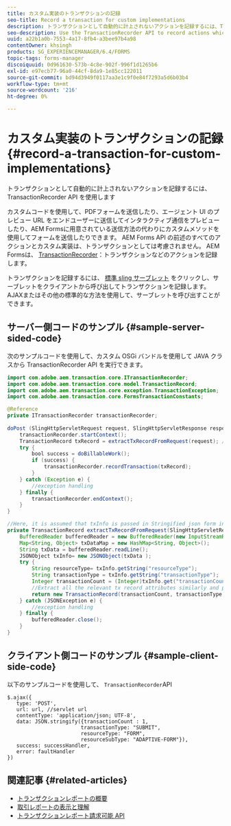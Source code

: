 ```yaml
---
title: カスタム実装のトランザクションの記録
seo-title: Record a transaction for custom implementations
description: トランザクションとして自動的に計上されないアクションを記録するには、TransactionRecorder API を使用します
seo-description: Use the TransactionRecorder API to record actions which are not accounted as transactions automatically
uuid: a22b1a0b-7553-4a17-8fb4-a3bee97b4a98
contentOwner: khsingh
products: SG_EXPERIENCEMANAGER/6.4/FORMS
topic-tags: forms-manager
discoiquuid: 0d961630-573b-4c8e-902f-996f1d1265b6
exl-id: e97ecb77-96a0-44cf-8da9-1e85cc122011
source-git-commit: bd94d3949f0117aa3e1c9f0e84f7293a5d6b03b4
workflow-type: tm+mt
source-wordcount: '216'
ht-degree: 0%

---
```


# カスタム実装のトランザクションの記録 {#record-a-transaction-for-custom-implementations}

トランザクションとして自動的に計上されないアクションを記録するには、TransactionRecorder API を使用します

カスタムコードを使用して、PDFフォームを送信したり、エージェント UI のプレビュー URL をエンドユーザーに送信してインタラクティブ通信をプレビューしたり、AEM Formsに用意されている送信方法の代わりにカスタムメソッドを使用してフォームを送信したりできます。 AEM Forms API の前述のすべてのアクションとカスタム実装は、トランザクションとしては考慮されません。 AEM Formsは、 [TransactionRecorder](https://helpx.adobe.com/experience-manager/6-4/forms/javadocs/com/adobe/aem/transaction/core/ITransactionRecorder.html)：トランザクションなどのアクションを記録します。

トランザクションを記録するには、 [標準 sling サーブレット](https://helpx.adobe.com/experience-manager/using/custom-sling-servlets.html) をクリックし、サーブレットをクライアントから呼び出してトランザクションを記録します。 AJAXまたはその他の標準的な方法を使用して、サーブレットを呼び出すことができます。

## サーバー側コードのサンプル {#sample-server-sided-code}

次のサンプルコードを使用して、カスタム OSGi バンドルを使用して JAVA クラスから TransactionRecorder API を実行できます。

```java
import com.adobe.aem.transaction.core.ITransactionRecorder;
import com.adobe.aem.transaction.core.model.TransactionRecord;
import com.adobe.aem.transaction.core.exception.TransactionException;
import com.adobe.aem.transaction.core.FormsTransactionConstants;

@Reference
private ITransactionRecorder transactionRecorder;
 
doPost (SlingHttpServletRequest request, SlingHttpServletResponse response) {
    transactionRecorder.startContext();
    TransactionRecord txRecord = extractTxRecordFromRequest(request); //extract transaction relevant data from request
    try {
        bool success = doBillableWork();
        if (success) {
            transactionRecorder.recordTransaction(txRecord);
        }
    } catch (Exception e) {
        //exception handling
    } finally {
        transactionRecorder.endContext();
    }
}

//Here, it is assumed that txInfo is passed in Stringified json form in the ajax call (in data parameter). You can pass txInfo from client in any way that you find suitable.
private TransactionRecord extractTxRecordFromRequest(SlingHttpServletRequest request) {
    BufferedReader bufferedReader = new BufferedReader(new InputStreamReader(request.getInputStream()));
    Map<String, Object> txDataMap = new HashMap<String, Object>();
    String txData = bufferedReader.readLine();
    JSONObject txInfo= new JSONObject(txData );
    try {
        String resourceType= txInfo.getString("resourceType");
        String transactionType = txInfo.getString("transactionType");
        Integer transactionCount = (Integer)txInfo.get("transactionCount");
        //Extract all the relevant tx record attributes similarly and pass them in Transaction Record constructor as per the java doc}
        return new TransactionRecord(transactionCount, transactionType, resourceType, ..);
    } catch (JSONException e) {
        //exception handling
    } finally {
        bufferedReader.close();
    }
}
```

## クライアント側コードのサンプル {#sample-client-side-code}

以下のサンプルコードを使用して、 `TransactionRecorder`API

```
$.ajax({
   type: 'POST',
   url: url, //servlet url
   contentType: 'application/json; UTF-8',
   data: JSON.stringify({transactionCount : 1, 
                        transactionType: "SUBMIT",
                        resourceType: "FORM",
                        resourceSubType: "ADAPTIVE-FORM"}),
   success: successHandler,
   error: faultHandler
})
```

## 関連記事 {#related-articles}

* [トランザクションレポートの概要](/help/forms/using/transaction-reports-overview.md)
* [取引レポートの表示と理解](/help/forms/using/viewing-and-understanding-transaction-reports.md)
* [トランザクションレポート請求可能 API](/help/forms/using/transaction-reports-billable-apis.md)
